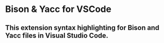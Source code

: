 # Bison & Yacc for VSCode
## This extension syntax highlighting for Bison and Yacc files in Visual Studio Code.